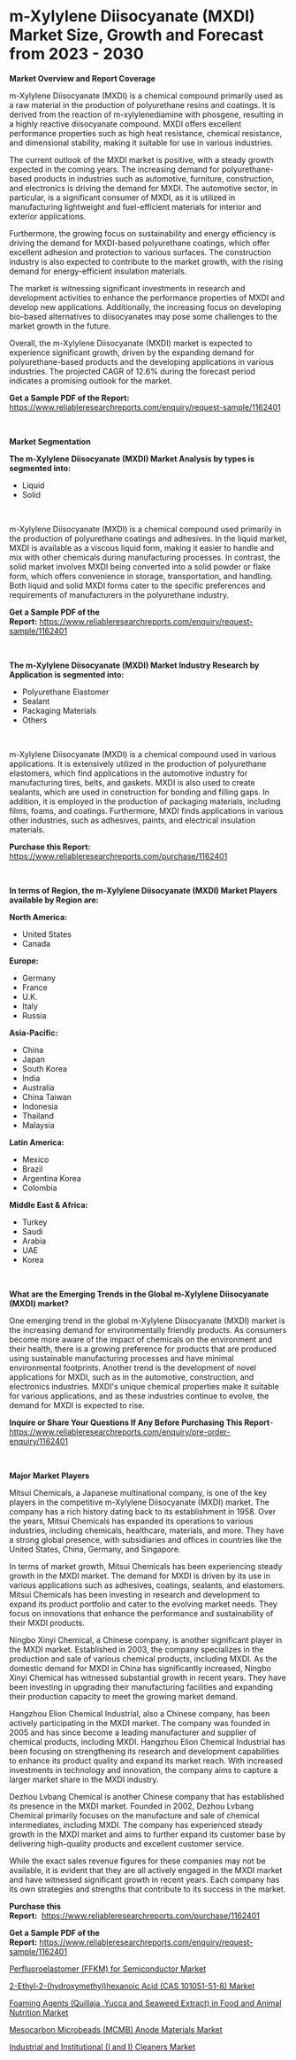 <p><h1>m-Xylylene Diisocyanate (MXDI) Market Size, Growth and Forecast from 2023 - 2030</h1></p><p><strong>Market Overview and Report Coverage</strong></p>
<p><p>m-Xylylene Diisocyanate (MXDI) is a chemical compound primarily used as a raw material in the production of polyurethane resins and coatings. It is derived from the reaction of m-xylylenediamine with phosgene, resulting in a highly reactive diisocyanate compound. MXDI offers excellent performance properties such as high heat resistance, chemical resistance, and dimensional stability, making it suitable for use in various industries.</p><p>The current outlook of the MXDI market is positive, with a steady growth expected in the coming years. The increasing demand for polyurethane-based products in industries such as automotive, furniture, construction, and electronics is driving the demand for MXDI. The automotive sector, in particular, is a significant consumer of MXDI, as it is utilized in manufacturing lightweight and fuel-efficient materials for interior and exterior applications.</p><p>Furthermore, the growing focus on sustainability and energy efficiency is driving the demand for MXDI-based polyurethane coatings, which offer excellent adhesion and protection to various surfaces. The construction industry is also expected to contribute to the market growth, with the rising demand for energy-efficient insulation materials.</p><p>The market is witnessing significant investments in research and development activities to enhance the performance properties of MXDI and develop new applications. Additionally, the increasing focus on developing bio-based alternatives to diisocyanates may pose some challenges to the market growth in the future.</p><p>Overall, the m-Xylylene Diisocyanate (MXDI) market is expected to experience significant growth, driven by the expanding demand for polyurethane-based products and the developing applications in various industries. The projected CAGR of 12.6% during the forecast period indicates a promising outlook for the market.</p></p>
<p><strong>Get a Sample PDF of the Report:</strong> <a href="https://www.reliableresearchreports.com/enquiry/request-sample/1162401">https://www.reliableresearchreports.com/enquiry/request-sample/1162401</a></p>
<p>&nbsp;</p>
<p><strong>Market Segmentation</strong></p>
<p><strong>The m-Xylylene Diisocyanate (MXDI) Market Analysis by types is segmented into:</strong></p>
<p><ul><li>Liquid</li><li>Solid</li></ul></p>
<p>&nbsp;</p>
<p><p>m-Xylylene Diisocyanate (MXDI) is a chemical compound used primarily in the production of polyurethane coatings and adhesives. In the liquid market, MXDI is available as a viscous liquid form, making it easier to handle and mix with other chemicals during manufacturing processes. In contrast, the solid market involves MXDI being converted into a solid powder or flake form, which offers convenience in storage, transportation, and handling. Both liquid and solid MXDI forms cater to the specific preferences and requirements of manufacturers in the polyurethane industry.</p></p>
<p><strong>Get a Sample PDF of the Report:</strong>&nbsp;<a href="https://www.reliableresearchreports.com/enquiry/request-sample/1162401">https://www.reliableresearchreports.com/enquiry/request-sample/1162401</a></p>
<p>&nbsp;</p>
<p><strong>The m-Xylylene Diisocyanate (MXDI) Market Industry Research by Application is segmented into:</strong></p>
<p><ul><li>Polyurethane Elastomer</li><li>Sealant</li><li>Packaging Materials</li><li>Others</li></ul></p>
<p>&nbsp;</p>
<p><p>m-Xylylene Diisocyanate (MXDI) is a chemical compound used in various applications. It is extensively utilized in the production of polyurethane elastomers, which find applications in the automotive industry for manufacturing tires, belts, and gaskets. MXDI is also used to create sealants, which are used in construction for bonding and filling gaps. In addition, it is employed in the production of packaging materials, including films, foams, and coatings. Furthermore, MXDI finds applications in various other industries, such as adhesives, paints, and electrical insulation materials.</p></p>
<p><strong>Purchase this Report:</strong>&nbsp; <a href="https://www.reliableresearchreports.com/purchase/1162401">https://www.reliableresearchreports.com/purchase/1162401</a></p>
<p>&nbsp;</p>
<p><strong>In terms of Region, the m-Xylylene Diisocyanate (MXDI) Market Players available by Region are:</strong></p>
<p>
    <p> <strong> North America: </strong>
        <ul>
            <li>United States</li>
            <li>Canada</li>
        </ul>
        </p> 
    <p> <strong> Europe: </strong>
        <ul>
            <li>Germany</li>
            <li>France</li>
            <li>U.K.</li>
            <li>Italy</li>
            <li>Russia</li>
        </ul>
        </p> 
    <p> <strong> Asia-Pacific: </strong>
        <ul>
            <li>China</li>
            <li>Japan</li>
            <li>South Korea</li>
            <li>India</li>
            <li>Australia</li>
            <li>China Taiwan</li>
            <li>Indonesia</li>
            <li>Thailand</li>
            <li>Malaysia</li>
        </ul>
        </p> 
    <p> <strong> Latin America: </strong>
        <ul>
            <li>Mexico</li>
            <li>Brazil</li>
            <li>Argentina Korea</li>
            <li>Colombia</li>
        </ul>
        </p> 
    <p> <strong> Middle East & Africa: </strong>
        <ul>
            <li>Turkey</li>
            <li>Saudi</li>
            <li>Arabia</li>
            <li>UAE</li>
            <li>Korea</li>
        </ul>
    </p>
    </p>
<p>&nbsp;</p>
<p><strong>What are the Emerging Trends in the Global m-Xylylene Diisocyanate (MXDI) market?</strong></p>
<p><p>One emerging trend in the global m-Xylylene Diisocyanate (MXDI) market is the increasing demand for environmentally friendly products. As consumers become more aware of the impact of chemicals on the environment and their health, there is a growing preference for products that are produced using sustainable manufacturing processes and have minimal environmental footprints. Another trend is the development of novel applications for MXDI, such as in the automotive, construction, and electronics industries. MXDI's unique chemical properties make it suitable for various applications, and as these industries continue to evolve, the demand for MXDI is expected to rise.</p></p>
<p><strong>Inquire or Share Your Questions If Any Before Purchasing This Report</strong>- <a href="https://www.reliableresearchreports.com/enquiry/pre-order-enquiry/1162401">https://www.reliableresearchreports.com/enquiry/pre-order-enquiry/1162401</a></p>
<p>&nbsp;</p>
<p><strong>Major Market Players</strong></p>
<p><p>Mitsui Chemicals, a Japanese multinational company, is one of the key players in the competitive m-Xylylene Diisocyanate (MXDI) market. The company has a rich history dating back to its establishment in 1958. Over the years, Mitsui Chemicals has expanded its operations to various industries, including chemicals, healthcare, materials, and more. They have a strong global presence, with subsidiaries and offices in countries like the United States, China, Germany, and Singapore.</p><p>In terms of market growth, Mitsui Chemicals has been experiencing steady growth in the MXDI market. The demand for MXDI is driven by its use in various applications such as adhesives, coatings, sealants, and elastomers. Mitsui Chemicals has been investing in research and development to expand its product portfolio and cater to the evolving market needs. They focus on innovations that enhance the performance and sustainability of their MXDI products.</p><p>Ningbo Xinyi Chemical, a Chinese company, is another significant player in the MXDI market. Established in 2003, the company specializes in the production and sale of various chemical products, including MXDI. As the domestic demand for MXDI in China has significantly increased, Ningbo Xinyi Chemical has witnessed substantial growth in recent years. They have been investing in upgrading their manufacturing facilities and expanding their production capacity to meet the growing market demand.</p><p>Hangzhou Elion Chemical Industrial, also a Chinese company, has been actively participating in the MXDI market. The company was founded in 2005 and has since become a leading manufacturer and supplier of chemical products, including MXDI. Hangzhou Elion Chemical Industrial has been focusing on strengthening its research and development capabilities to enhance its product quality and expand its market reach. With increased investments in technology and innovation, the company aims to capture a larger market share in the MXDI industry.</p><p>Dezhou Lvbang Chemical is another Chinese company that has established its presence in the MXDI market. Founded in 2002, Dezhou Lvbang Chemical primarily focuses on the manufacture and sale of chemical intermediates, including MXDI. The company has experienced steady growth in the MXDI market and aims to further expand its customer base by delivering high-quality products and excellent customer service.</p><p>While the exact sales revenue figures for these companies may not be available, it is evident that they are all actively engaged in the MXDI market and have witnessed significant growth in recent years. Each company has its own strategies and strengths that contribute to its success in the market.</p></p>
<p><strong>Purchase this Report:</strong>&nbsp;&nbsp;<a href="https://www.reliableresearchreports.com/purchase/1162401">https://www.reliableresearchreports.com/purchase/1162401</a></p>
<p></p>
<p><strong>Get a Sample PDF of the Report:</strong>&nbsp;<a href="https://www.reliableresearchreports.com/enquiry/request-sample/1162401">https://www.reliableresearchreports.com/enquiry/request-sample/1162401</a></p>
<p><p><a href="https://github.com/aasishrp01/Market-Research-Report-List-1/blob/main/perfluoroelastomer-ffkm-for-semiconductor-market.md">Perfluoroelastomer (FFKM) for Semiconductor Market</a></p><p><a href="https://github.com/aashishrp/Market-Research-Report-List-1/blob/main/2-ethyl-2-hydroxymethylhexanoic-acid-cas-101051-51-8-market.md">2-Ethyl-2-(hydroxymethyl)hexanoic Acid (CAS 101051-51-8) Market</a></p><p><a href="https://github.com/rahu1506/Market-Research-Report-List-1/blob/main/foaming-agents-quillaja-yucca-and-seaweed-extract-in-food-and-animal-nutrition-market.md">Foaming Agents (Quillaja ,Yucca and Seaweed Extract) in Food and Animal Nutrition Market</a></p><p><a href="https://github.com/rahu1505/Market-Research-Report-List-1/blob/main/mesocarbon-microbeads-mcmb-anode-materials-market.md">Mesocarbon Microbeads (MCMB) Anode Materials Market</a></p><p><a href="https://github.com/aashishrp02/Market-Research-Report-List-1/blob/main/industrial-and-institutional-i-and-i-cleaners-market.md">Industrial and Institutional (I and I) Cleaners Market</a></p></p>